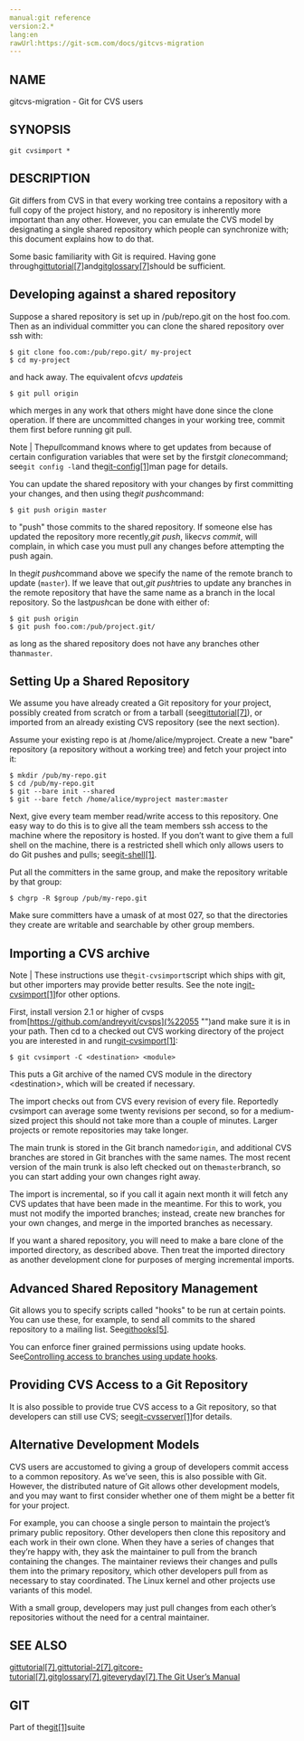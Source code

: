 ```yaml
---
manual:git reference
version:2.*
lang:en
rawUrl:https://git-scm.com/docs/gitcvs-migration
---
```



## NAME<a name="_name"></a>


gitcvs-migration - Git for CVS users





## SYNOPSIS<a name="_synopsis"></a>

```
git cvsimport *
```




## DESCRIPTION<a name="_description"></a>


Git differs from CVS in that every working tree contains a repository with a full copy of the project history, and no repository is inherently more important than any other. However, you can emulate the CVS model by designating a single shared repository which people can synchronize with; this document explains how to do that.




Some basic familiarity with Git is required. Having gone through[gittutorial[7]](%2289  "")and[gitglossary[7]](%2285  "")should be sufficient.





## Developing against a shared repository<a name="_developing_against_a_shared_repository"></a>


Suppose a shared repository is set up in /pub/repo.git on the host foo.com. Then as an individual committer you can clone the shared repository over ssh with:



```
$ git clone foo.com:/pub/repo.git/ my-project
$ cd my-project
```




and hack away. The equivalent of*cvs update*is



```
$ git pull origin
```




which merges in any work that others might have done since the clone operation. If there are uncommitted changes in your working tree, commit them first before running git pull.


Note | The*pull*command knows where to get updates from because of certain configuration variables that were set by the first*git clone*command; see`git config -l`and the[git-config[1]](%2249  "")man page for details. 




You can update the shared repository with your changes by first committing your changes, and then using the*git push*command:



```
$ git push origin master
```




to &quot;push&quot; those commits to the shared repository. If someone else has updated the repository more recently,*git push*, like*cvs commit*, will complain, in which case you must pull any changes before attempting the push again.




In the*git push*command above we specify the name of the remote branch to update (`master`). If we leave that out,*git push*tries to update any branches in the remote repository that have the same name as a branch in the local repository. So the last*push*can be done with either of:



```
$ git push origin
$ git push foo.com:/pub/project.git/
```




as long as the shared repository does not have any branches other than`master`.





## Setting Up a Shared Repository<a name="_setting_up_a_shared_repository"></a>


We assume you have already created a Git repository for your project, possibly created from scratch or from a tarball (see[gittutorial[7]](%2289  "")), or imported from an already existing CVS repository (see the next section).




Assume your existing repo is at /home/alice/myproject. Create a new &quot;bare&quot; repository (a repository without a working tree) and fetch your project into it:



```
$ mkdir /pub/my-repo.git
$ cd /pub/my-repo.git
$ git --bare init --shared
$ git --bare fetch /home/alice/myproject master:master
```




Next, give every team member read/write access to this repository. One easy way to do this is to give all the team members ssh access to the machine where the repository is hosted. If you don’t want to give them a full shell on the machine, there is a restricted shell which only allows users to do Git pushes and pulls; see[git-shell[1]](%5436  "").




Put all the committers in the same group, and make the repository writable by that group:



```
$ chgrp -R $group /pub/my-repo.git
```




Make sure committers have a umask of at most 027, so that the directories they create are writable and searchable by other group members.





## Importing a CVS archive<a name="_importing_a_cvs_archive"></a>
Note | These instructions use the`git-cvsimport`script which ships with git, but other importers may provide better results. See the note in[git-cvsimport[1]](%5348  "")for other options. 




First, install version 2.1 or higher of cvsps from[https://github.com/andreyvit/cvsps](%22055  "")and make sure it is in your path. Then cd to a checked out CVS working directory of the project you are interested in and run[git-cvsimport[1]](%5348  ""):



```
$ git cvsimport -C <destination> <module>
```




This puts a Git archive of the named CVS module in the directory &lt;destination&gt;, which will be created if necessary.




The import checks out from CVS every revision of every file. Reportedly cvsimport can average some twenty revisions per second, so for a medium-sized project this should not take more than a couple of minutes. Larger projects or remote repositories may take longer.




The main trunk is stored in the Git branch named`origin`, and additional CVS branches are stored in Git branches with the same names. The most recent version of the main trunk is also left checked out on the`master`branch, so you can start adding your own changes right away.




The import is incremental, so if you call it again next month it will fetch any CVS updates that have been made in the meantime. For this to work, you must not modify the imported branches; instead, create new branches for your own changes, and merge in the imported branches as necessary.




If you want a shared repository, you will need to make a bare clone of the imported directory, as described above. Then treat the imported directory as another development clone for purposes of merging incremental imports.





## Advanced Shared Repository Management<a name="_advanced_shared_repository_management"></a>


Git allows you to specify scripts called &quot;hooks&quot; to be run at certain points. You can use these, for example, to send all commits to the shared repository to a mailing list. See[githooks[5]](%5492  "").




You can enforce finer grained permissions using update hooks. See[Controlling access to branches using update hooks](%8597  "").





## Providing CVS Access to a Git Repository<a name="_providing_cvs_access_to_a_git_repository"></a>


It is also possible to provide true CVS access to a Git repository, so that developers can still use CVS; see[git-cvsserver[1]](%5350  "")for details.





## Alternative Development Models<a name="_alternative_development_models"></a>


CVS users are accustomed to giving a group of developers commit access to a common repository. As we’ve seen, this is also possible with Git. However, the distributed nature of Git allows other development models, and you may want to first consider whether one of them might be a better fit for your project.




For example, you can choose a single person to maintain the project’s primary public repository. Other developers then clone this repository and each work in their own clone. When they have a series of changes that they’re happy with, they ask the maintainer to pull from the branch containing the changes. The maintainer reviews their changes and pulls them into the primary repository, which other developers pull from as necessary to stay coordinated. The Linux kernel and other projects use variants of this model.




With a small group, developers may just pull changes from each other’s repositories without the need for a central maintainer.





## SEE ALSO<a name="_see_also"></a>


[gittutorial[7]](%2289  ""),[gittutorial-2[7]](%5576  ""),[gitcore-tutorial[7]](%5565  ""),[gitglossary[7]](%2285  ""),[giteveryday[7]](%2284  ""),[The Git User’s Manual](%5214  "")





## GIT<a name="_git"></a>


Part of the[git[1]](%2248  "")suite





